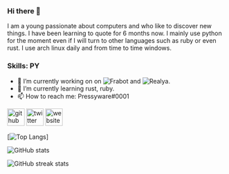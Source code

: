 ### Hi there 👋


I am a young passionate about computers and who like to discover new things. I have been learning to quote for 6 months now. I mainly use python for the moment even if I will turn to other languages ​​such as ruby or even rust. I use arch linux daily and from time to time windows.

### Skills: PY


- 🔭 I’m currently working on on ![Frabot](https://pressynou.github.io/Frabot/) and ![Realya](https://www.realya.ch). 
- 🌱 I’m currently learning rust, ruby. 
- 📫 How to reach me: Pressyware#0001 


[<img src='https://cdn.jsdelivr.net/npm/simple-icons@3.0.1/icons/github.svg' alt='github' height='40'>](https://github.com/pressynou)  [<img src='https://cdn.jsdelivr.net/npm/simple-icons@3.0.1/icons/twitter.svg' alt='twitter' height='40'>](https://twitter.com/pressyware)  [<img src='https://cdn.jsdelivr.net/npm/simple-icons@3.0.1/icons/icloud.svg' alt='website' height='40'>](https://www.realya.ch)  

[![Top Langs](https://github-readme-stats.vercel.app/api/top-langs/?username=pressynou)]

![GitHub stats](https://github-readme-stats.vercel.app/api?username=pressynou&show_icons=true)  

![GitHub streak stats](https://github-readme-streak-stats.herokuapp.com/?user=pressynou)  

